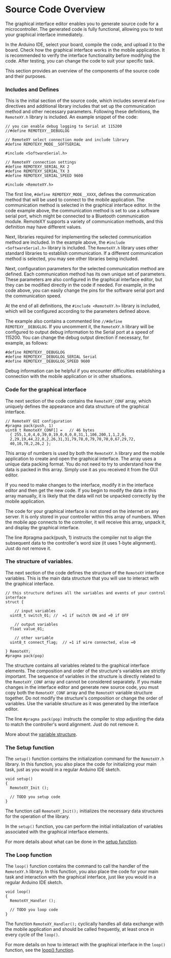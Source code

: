 # Source Code Overview

The graphical interface editor enables you to generate source code for a microcontroller. The generated code is fully functional, allowing you to test your graphical interface immediately.

In the Arduino IDE, select your board, compile the code, and upload it to the board. Check how the graphical interface works in the mobile application. It is recommended to verify the interface functionality before modifying the code. After testing, you can change the code to suit your specific task.

This section provides an overview of the components of the source code and their purposes.

### Includes and Defines

This is the initial section of the source code, which includes several `#define` directives and additional library includes that set up the communication method and other necessary parameters. Following these definitions, the `RemoteXY.h` library is included. An example snippet of the code:

```
// you can enable debug logging to Serial at 115200
//#define REMOTEXY__DEBUGLOG    

// RemoteXY select connection mode and include library
#define REMOTEXY_MODE__SOFTSERIAL

#include <SoftwareSerial.h>

// RemoteXY connection settings 
#define REMOTEXY_SERIAL_RX 2
#define REMOTEXY_SERIAL_TX 3
#define REMOTEXY_SERIAL_SPEED 9600

#include <RemoteXY.h>
```

The first line, `#define REMOTEXY_MODE__XXXX`, defines the communication method that will be used to connect to the mobile application. The communication method is selected in the graphical interface editor. In the code example above, the communication method is set to use a software serial port, which might be connected to a Bluetooth communication module. RemoteXY supports a variety of communication methods, and this definition may have different values.

Next, libraries required for implementing the selected communication method are included. In the example above, the `#include <SoftwareSerial.h>` library is included. The `RemoteXY.h` library uses other standard libraries to establish communication. If a different communication method is selected, you may see other libraries being included.

Next, configuration parameters for the selected communication method are defined. Each communication method has its own unique set of parameters. These parameters are also configured in the graphical interface editor, but they can be modified directly in the code if needed. For example, in the code above, you can easily change the pins for the software serial port and the communication speed.

At the end of all definitions, the `#include <RemoteXY.h>` library is included, which will be configured according to the parameters defined above.

The example also contains a commented line `//#define REMOTEXY__DEBUGLOG`. If you uncomment it, the `RemoteXY.h` library will be configured to output debug information to the Serial port at a speed of 115200. You can change the debug output direction if necessary, for example, as follows:

```
#define REMOTEXY__DEBUGLOG
#define REMOTEXY__DEBUGLOG_SERIAL Serial
#define REMOTEXY__DEBUGLOG_SPEED 9600
```

Debug information can be helpful if you encounter difficulties establishing a connection with the mobile application or in other situations.

### Code for the graphical interface

The next section of the code contains the `RemoteXY_CONF` array, which uniquely defines the appearance and data structure of the graphical interface.

```
// RemoteXY GUI configuration   
#pragma pack(push, 1)  
uint8_t RemoteXY_CONF[] =   // 46 bytes
  { 255,1,0,4,0,39,0,19,0,0,0,0,31,1,106,200,1,1,2,0,
  2,29,19,44,22,0,2,26,31,31,79,78,0,79,70,70,0,67,29,72,
  40,10,78,2,26,2 };
```

This array of numbers is used by both the `RemoteXY.h` library and the mobile application to create and open the graphical interface. The array uses a unique data packing format. You do not need to try to understand how the data is packed in this array. Simply use it as you received it from the GUI editor.

If you need to make changes to the interface, modify it in the interface editor and then get the new code. If you begin to modify the data in this array manually, it is likely that the data will not be unpacked correctly by the mobile application.

The code for your graphical interface is not stored on the internet on any server. It is only stored in your controller within this array of numbers. When the mobile app connects to the controller, it will receive this array, unpack it, and display the graphical interface.

The line #pragma pack(push, 1) instructs the compiler not to align the subsequent data to the controller's word size (it uses 1-byte alignment). Just do not remove it.

### The structure of variables.

The next section of the code defines the structure of the `RemoteXY` interface variables. This is the main data structure that you will use to interact with the graphical interface.

```
// this structure defines all the variables and events of your control interface  
struct {

    // input variables
  uint8_t switch_01; //  =1 if switch ON and =0 if OFF

    // output variables
  float value_01;

    // other variable
  uint8_t connect_flag;  // =1 if wire connected, else =0

} RemoteXY;   
#pragma pack(pop)
```

The structure contains all variables related to the graphical interface elements. The composition and order of the structure's variables are strictly important. The sequence of variables in the structure is directly related to the `RemoteXY_CONF` array and cannot be considered separately. If you make changes in the interface editor and generate new source code, you must copy both the `RemoteXY_CONF` array and the `RemoteXY` variable structure together. Do not modify the structure's composition or change the order of variables. Use the variable structure as it was generated by the interface editor.

The line `#pragma pack(pop)` instructs the compiler to stop adjusting the data to match the controller's word alignment. Just do not remove it.

More about the [variable structure](/code/structure/en.md).

### The Setup function

The `setup()` function contains the initialization command for the `RemoteXY.h` library. In this function, you also place the code for initializing your main task, just as you would in a regular Arduino IDE sketch.

```
void setup() 
{
  RemoteXY_Init (); 

  // TODO you setup code
}
```

The function call `RemoteXY_Init();` initializes the necessary data structures for the operation of the library.

In the `setup()` function, you can perform the initial initialization of variables associated with the graphical interface elements.

For more details about what can be done in the [setup function](/code/setup/en.md).

### The Loop function

The `loop()` function contains the command to call the handler of the `RemoteXY.h` library. In this function, you also place the code for your main task and interaction with the graphical interface, just like you would in a regular Arduino IDE sketch.

```
void loop() 
{ 
  RemoteXY_Handler ();

  // TODO you loop code
}
```

The function `RemoteXY_Handler();` cyclically handles all data exchange with the mobile application and should be called frequently, at least once in every cycle of the `loop()`.

For more details on how to interact with the graphical interface in the `loop()` function, see the [loop() function](/code/work/en.md).




